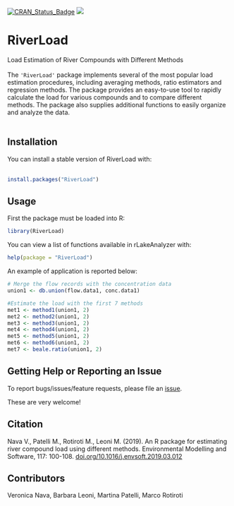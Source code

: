 [![CRAN_Status_Badge](http://www.r-pkg.org/badges/version/RiverLoad)](https://cran.r-project.org/package=RiverLoad)
[![](https://cranlogs.r-pkg.org/badges/RiverLoad)](https://cran.r-project.org/package=RiverLoad)


# RiverLoad
Load Estimation of River Compounds with Different Methods<br><br>
The `'RiverLoad'` package implements several of the most popular load estimation procedures, including averaging methods, ratio estimators and regression methods. The package provides an easy-to-use tool to rapidly calculate the load for various compounds and to compare different methods. The package also supplies additional functions to easily organize and analyze the data.<br><br>

## Installation
You can install a stable version of RiverLoad with:<br><br>
```r
install.packages("RiverLoad")
```

## Usage
First the package must be loaded into R:
```r
library(RiverLoad)
```

You can view a list of functions available in rLakeAnalyzer with:
```r
help(package = "RiverLoad")
```

An example of application is reported below:

```r
# Merge the flow records with the concentration data
union1 <- db.union(flow.data1, conc.data1)

#Estimate the load with the first 7 methods
met1 <- method1(union1, 2)
met2 <- method2(union1, 2)
met3 <- method3(union1, 2)
met4 <- method4(union1, 2)
met5 <- method5(union1, 2)
met6 <- method6(union1, 2)
met7 <- beale.ratio(union1, 2)
```

## Getting Help or Reporting an Issue
To report bugs/issues/feature requests, please file an [issue](https://github.com/VeronicaNava/RiverLoad/issues).

These are very welcome!

## Citation
Nava V., Patelli M., Rotiroti M., Leoni M. (2019).
  An R package for estimating river compound load using different
  methods. Environmental Modelling and Software, 117: 100-108. 
  [doi.org/10.1016/j.envsoft.2019.03.012](https://www.sciencedirect.com/science/article/pii/S1364815218304055?via%3Dihub)


## Contributors
Veronica Nava, Barbara Leoni, Martina Patelli, Marco Rotiroti
